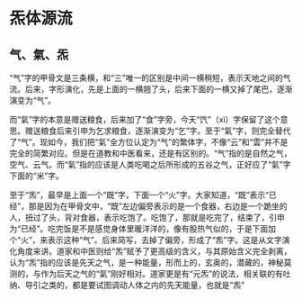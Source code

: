 # 炁体源流

## 气、氣、炁

“气”字的甲骨文是三条横，和“三”唯一的区别是中间一横稍短，表示天地之间的气流。后来，字形演化，先是上面的一横翘了头，后来下面的一横又掉了尾巴，逐渐演变为“气”。

而“氣”字的本意是赠送粮食，后来加了“食”字旁，今天“饩”（xì）字保留了这个意思。赠送粮食后来引申为乞求粮食，逐渐演变为“乞”字。至于“氣”字，则完全替代了“气”。现如今，我们把“氣”全方位认定为“气”的繁体字，不像“云”和“雲”并不是完全的简繁对应。但是在道教和中医看来，还是有区别的。“气”指的是自然之气，空气、云气。而“氣”指的应该是人类吃喝之后所形成的五谷之气，正好应了“氣”字下面的“米”字。

至于“炁”，最早是上面一个“既”字，下面一个“火”字。大家知道，“既”表示“已经”，那是因为在甲骨文中，“既”左边偏旁表示的是一个食器，右边是一个跪坐的人，扭过了头，背对食器，表示吃饱了。吃饱了，那就是吃完了，结束了，引申为“已经”。吃完饭是不是感觉身体里暖洋洋的，像有股热气似的，于是下面加个“火”，来表示这种“气”。后来简写，去掉了偏旁，形成了“炁”字。这是从文字演化角度来讲。道家和中医则给“炁”赋予了更高级的含义，与其原始含义完全剥离，认为“炁”指的应该是先天之气，是一种能量，形而上的，玄奥的，潜藏的，神秘莫测的，与作为后天之气的“氣”刚好相对。道家更是有“元炁”的说法，相关联的有吐纳、导引之类的，都是要试图调动人体之内的先天能量，也就是“炁”
